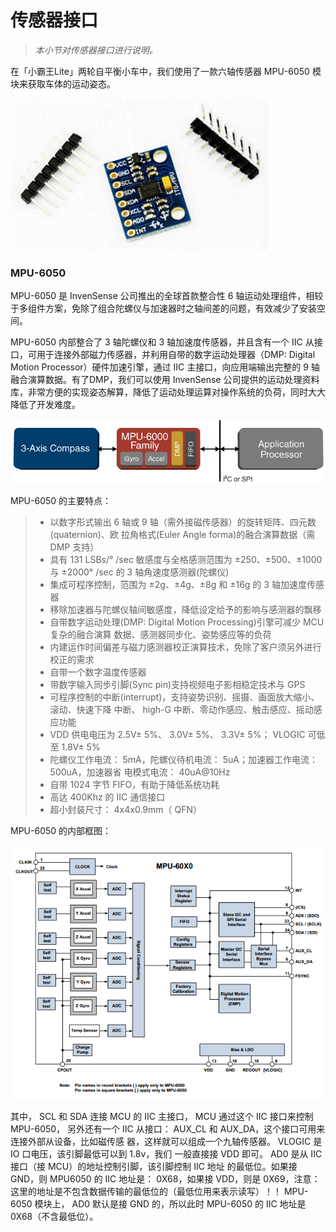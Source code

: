 # 传感器接口

> *本小节对传感器接口进行说明。*

在「小霸王Lite」两轮自平衡小车中，我们使用了一款六轴传感器 MPU-6050 模块来获取车体的运动姿态。

![MPU-6050 模块 alt ><](/img/2018-12-09_180904.png)

### MPU-6050

MPU-6050 是 InvenSense 公司推出的全球首款整合性 6 轴运动处理组件，相较于多组件方案，免除了组合陀螺仪与加速器时之轴间差的问题，有效减少了安装空间。

MPU-6050 内部整合了 3 轴陀螺仪和 3 轴加速度传感器，并且含有一个 IIC 从接口，可用于连接外部磁力传感器，并利用自带的数字运动处理器（DMP: Digital Motion Processor）硬件加速引擎，通过 IIC 主接口，向应用端输出完整的 9 轴融合演算数据。有了DMP，我们可以使用 InvenSense 公司提供的运动处理资料库，非常方便的实现姿态解算，降低了运动处理运算对操作系统的负荷，同时大大降低了开发难度。

![MPU-6050 alt><](/img/mpu-6000-family-diagram.png)

MPU-6050 的主要特点：

> * 以数字形式输出 6 轴或 9 轴（需外接磁传感器）的旋转矩阵、四元数(quaternion)、欧 拉角格式(Euler Angle forma)的融合演算数据（需 DMP 支持）
> * 具有 131 LSBs/° /sec 敏感度与全格感测范围为 ±250、±500、±1000 与 ±2000° /sec 的 3 轴角速度感测器(陀螺仪)
> * 集成可程序控制，范围为 ±2g、±4g、±8g 和 ±16g 的 3 轴加速度传感器
> * 移除加速器与陀螺仪轴间敏感度，降低设定给予的影响与感测器的飘移
> * 自带数字运动处理(DMP: Digital Motion Processing)引擎可减少 MCU 复杂的融合演算 数据、感测器同步化、姿势感应等的负荷
> * 内建运作时间偏差与磁力感测器校正演算技术，免除了客户须另外进行校正的需求
> * 自带一个数字温度传感器
> * 带数字输入同步引脚(Sync pin)支持视频电子影相稳定技术与 GPS
> * 可程序控制的中断(interrupt)，支持姿势识别、摇摄、画面放大缩小、滚动、快速下降 中断、 high-G 中断、零动作感应、触击感应、摇动感应功能
> * VDD 供电电压为 2.5V± 5%、 3.0V± 5%、 3.3V± 5%； VLOGIC 可低至 1.8V± 5%
> * 陀螺仪工作电流： 5mA，陀螺仪待机电流： 5uA；加速器工作电流： 500uA，加速器省 电模式电流： 40uA@10Hz
> * 自带 1024 字节 FIFO，有助于降低系统功耗
> * 高达 400Khz 的 IIC 通信接口
> * 超小封装尺寸： 4x4x0.9mm（ QFN）

MPU-6050 的内部框图：

![MPU-6050 内部框图 alt><](/img/2018-10-03_155833.png)

其中， SCL 和 SDA 连接 MCU 的 IIC 主接口， MCU 通过这个 IIC 接口来控制 MPU-6050， 另外还有一个 IIC 从接口： AUX_CL 和 AUX_DA，这个接口可用来连接外部从设备，比如磁传感 器，这样就可以组成一个九轴传感器。 VLOGIC 是 IO 口电压，该引脚最低可以到 1.8v，我们 一般直接接 VDD 即可。 AD0 是从 IIC 接口（接 MCU）的地址控制引脚，该引脚控制 IIC 地址 的最低位。如果接 GND，则 MPU6050 的 IIC 地址是： 0X68，如果接 VDD，则是 0X69，注意： 这里的地址是不包含数据传输的最低位的（最低位用来表示读写）！！ MPU-6050 模块上， AD0 默认是接 GND 的，所以此时 MPU-6050 的 IIC 地址是 0X68（不含最低位）。
